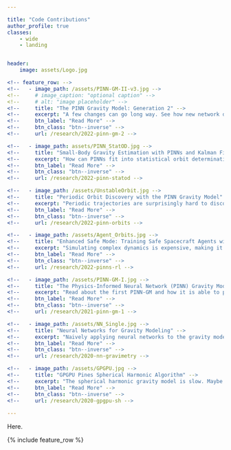 ```yaml
---

title: "Code Contributions"
author_profile: true
classes: 
    - wide
    - landing


header:
    image: assets/Logo.jpg

<!-- feature_row: -->
<!--   - image_path: /assets/PINN-GM-II-v3.jpg -->
<!--     # image_caption: "optional caption" -->
<!--     # alt: "image placeholder" -->
<!--     title: "The PINN Gravity Model: Generation 2" -->
<!--     excerpt: "A few changes can go long way. See how new network design choices improve modeling capabilities around the asteroids Eros and Bennu." -->
<!--     btn_label: "Read More" -->
<!--     btn_class: "btn--inverse" -->
<!--     url: /research/2022-pinn-gm-2 -->

<!--   - image_path: assets/PINN_StatOD.jpg -->
<!--     title: "Small-Body Gravity Estimation with PINNs and Kalman Filters" -->
<!--     excerpt: "How can PINNs fit into statistical orbit determination?" -->
<!--     btn_label: "Read More" -->
<!--     btn_class: "btn--inverse" -->
<!--     url: /research/2022-pinn-statod -->

<!--   - image_path: /assets/UnstableOrbit.jpg -->
<!--     title: "Periodic Orbit Discovery with the PINN Gravity Model" -->
<!--     excerpt: "Periodic trajectories are surprisingly hard to discover near asteroids. PINN-GMs might help us expose them." -->
<!--     btn_label: "Read More" -->
<!--     btn_class: "btn--inverse" -->
<!--     url: /research/2022-pinn-orbits -->

<!--   - image_path: /assets/Agent_Orbits.jpg -->
<!--     title: "Enhanced Safe Mode: Training Safe Spacecraft Agents with PINNs" -->
<!--     excerpt: "Simulating complex dynamics is expensive, making it difficult to train robust RL agents. PINNs can alleviate that burden." -->
<!--     btn_label: "Read More" -->
<!--     btn_class: "btn--inverse" -->
<!--     url: /research/2022-pinns-rl -->

<!--   - image_path: /assets/PINN-GM-I.jpg -->
<!--     title: "The Physics-Informed Neural Network (PINN) Gravity Model: Generation 1" -->
<!--     excerpt: "Read about the first PINN-GM and how it is able to produce considerably more compact models of the Earth's gravity field than spherical harmonics." -->
<!--     btn_label: "Read More" -->
<!--     btn_class: "btn--inverse" -->
<!--     url: /research/2021-pinn-gm-1 -->

<!--   - image_path: /assets/NN_Single.jpg -->
<!--     title: "Neural Networks for Gravity Modeling" -->
<!--     excerpt: "Naively applying neural networks to the gravity modeling problem will only get you so far..." -->
<!--     btn_label: "Read More" -->
<!--     btn_class: "btn--inverse" -->
<!--     url: /research/2020-nn-gravimetry -->

<!--   - image_path: /assets/GPGPU.jpg -->
<!--     title: "GPGPU Pines Spherical Harmonic Algorithm" -->
<!--     excerpt: "The spherical harmonic gravity model is slow. Maybe GPUs can help?" -->
<!--     btn_label: "Read More" -->
<!--     btn_class: "btn--inverse" -->
<!--     url: /research/2020-gpgpu-sh -->
    
---
```


Here.

{% include feature_row %}